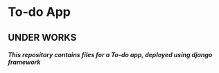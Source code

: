 # To-do App
## UNDER WORKS
##### This repository contains files for a To-do app, deployed using django framework
